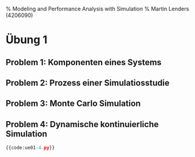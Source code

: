 % Modeling and Performance Analysis with Simulation
% Martin Lenders (4206090)

Übung 1
=======

Problem 1: Komponenten eines Systems
------------------------------------

Problem 2: Prozess einer Simulatiosstudie
-----------------------------------------

Problem 3: Monte Carlo Simulation
---------------------------------

Problem 4: Dynamische kontinuierliche Simulation
------------------------------------------------
~~~python
{{code:ue01-4.py}}
~~~
